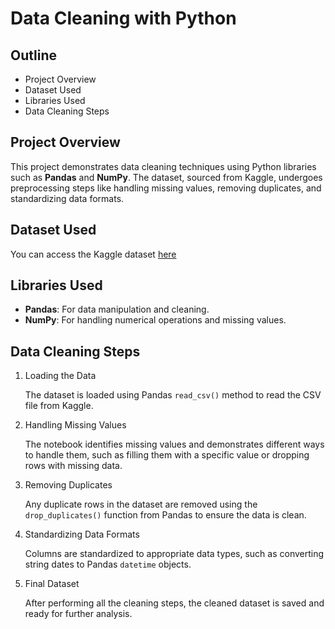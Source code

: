 # Data Cleaning with Python



## Outline

- Project Overview
- Dataset Used
- Libraries Used
- Data Cleaning Steps



## Project Overview
This project demonstrates data cleaning techniques using Python libraries such as **Pandas** and **NumPy**. The dataset, sourced from Kaggle, undergoes preprocessing steps like handling missing values, removing duplicates, and standardizing data formats. 

## Dataset Used
You can access the Kaggle dataset [here]()

## Libraries Used
- **Pandas**: For data manipulation and cleaning.
- **NumPy**: For handling numerical operations and missing values.


## Data Cleaning Steps
1. Loading the Data

    The dataset is loaded using Pandas `read_csv()` method to read the CSV file from Kaggle.

2. Handling Missing Values

    The notebook identifies missing values and demonstrates different ways to handle them, such as filling them with a specific value or dropping rows with missing data.

3. Removing Duplicates

    Any duplicate rows in the dataset are removed using the `drop_duplicates()` function from Pandas to ensure the data is clean.

4. Standardizing Data Formats

    Columns are standardized to appropriate data types, such as converting string dates to Pandas `datetime` objects.

5. Final Dataset

    After performing all the cleaning steps, the cleaned dataset is saved and ready for further analysis.


